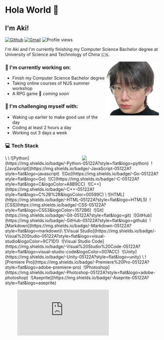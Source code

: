 # Hola World 👋

<!--
**Fluuuegel/Fluuuegel** is a ✨ _special_ ✨ repository because its `README.md` (this file) appears on your GitHub profile.

Here are some ideas to get you started:

- 🔭 I’m currently working on ...
- 🌱 I’m currently learning ...
- 👯 I’m looking to collaborate on ...
- 🤔 I’m looking for help with ...
- 💬 Ask me about ...
- 📫 How to reach me: ...
- 😄 Pronouns: ...
- ⚡ Fun fact: ...
-->

## I'm Aki!

[![Github](https://img.shields.io/badge/-Github-000?style=flat&logo=Github&logoColor=white)](https://github.com/Fluuuegel)
[![Gmail](https://img.shields.io/badge/-Gmail-c14438?style=flat&logo=Gmail&logoColor=white)](mailto:woaisufan020711@gmail.com)
![Profile views](https://komarev.com/ghpvc/?username=Fluuuegel&label=Profile%20views&color=000000&style=flat)

I'm Aki and I'm currently finishing my Computer Science Bachelor degree at University of Science and Technology of China 🇨🇳.

<img align="right" alt="img" src="https://github.com/Fluuuegel/Fluuuegel/blob/master/ME.png" width="35%" height="auto" />

### 🔭 I'm currently working on:  
- Finish my Computer Science Bachelor degree
- Taking online courses of NUS summer workshop
- A RPG game 🚀 *coming soon*


### :muscle: I'm challenging myself with:
- Waking up earlier to make good use of the day
- Coding at least 2 hours a day
- Working out 3 days a week

### :computer: Tech Stack

<div>
<img width="50%" align="right" src="https://github-readme-stats.vercel.app/api?username=Fluuuegel&show_icons=true&hide_border=true" />
\
\
![Python](https://img.shields.io/badge/-Python-05122A?style=flat&logo=python)&nbsp;
![JavaScript](https://img.shields.io/badge/-JavaScript-05122A?style=flat&logo=javascript)&nbsp;
![Go](https://img.shields.io/badge/-Go-05122A?style=flat&logo=Go)&nbsp;
![C](https://img.shields.io/badge/-C-05122A?style=flat&logo=C&logoColor=A8B9CC)&nbsp;
![C++](https://img.shields.io/badge/-C++-05122A?style=flat&logo=C%2B%2B&logoColor=00599C)&nbsp;\
![HTML](https://img.shields.io/badge/-HTML-05122A?style=flat&logo=HTML5)&nbsp;
![CSS](https://img.shields.io/badge/-CSS-05122A?style=flat&logo=CSS3&logoColor=1572B6)&nbsp;
![Git](https://img.shields.io/badge/-Git-05122A?style=flat&logo=git)&nbsp;
![GitHub](https://img.shields.io/badge/-GitHub-05122A?style=flat&logo=github)&nbsp;
![Markdown](https://img.shields.io/badge/-Markdown-05122A?style=flat&logo=markdown)\
![Visual Studio](https://img.shields.io/badge/-Visual%20Studio-05122A?style=flat&logo=visual-studio&logoColor=9C71D1)&nbsp;
![Visual Studio Code](https://img.shields.io/badge/-Visual%20Studio%20Code-05122A?style=flat&logo=visual-studio-code&logoColor=007ACC)&nbsp;
![Unity](https://img.shields.io/badge/-Unity-05122A?style=flat&logo=unity)&nbsp;\
![Premiere Pro](https://img.shields.io/badge/-Premiere%20Pro-05122A?style=flat&logo=adobe-premiere-pro)&nbsp;
![Photoshop](https://img.shields.io/badge/-Photoshop-05122A?style=flat&logo=adobe-photoshop)&nbsp;
![Aseprite](https://img.shields.io/badge/-Aseprite-05122A?style=flat&logo=aseprite)
</div>

<figure><embed src="https://wakatime.com/share/@c601c3ca-84cc-43af-9316-323b6beaf7a6/af4fe532-ec73-4a1d-a6e6-f8b193a4da7f.svg"></embed></figure>